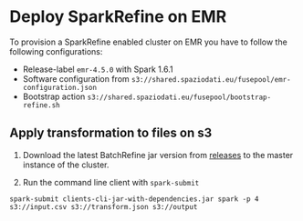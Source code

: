 # Deploy SparkRefine on EMR

To provision a SparkRefine enabled cluster on EMR you have to follow the following
configurations:

* Release-label `emr-4.5.0` with Spark 1.6.1
* Software configuration from `s3://shared.spaziodati.eu/fusepool/emr-configuration.json`
* Bootstrap action `s3://shared.spaziodati.eu/fusepool/bootstrap-refine.sh`

## Apply transformation to files on s3

1. Download the latest BatchRefine jar version from [releases](https://github.com/fusepoolP3/p3-batchrefine/releases/latest) to
the master instance of the cluster.

2. Run the command line client with `spark-submit`

```
spark-submit clients-cli-jar-with-dependencies.jar spark -p 4 s3://input.csv s3://transform.json s3://output
```
